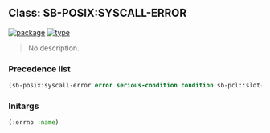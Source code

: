 ## Class: SB-POSIX:SYSCALL-ERROR
[![package](https://img.shields.io/badge/Package-SB--POSIX-5f9ea0.svg?style=social&colorA=999999)](../) [![type](https://img.shields.io/badge/Type-Class-5f9ea0.svg?style=social&colorA=999999)](../#class) 

> No description.

### Precedence list
```cl
(sb-posix:syscall-error error serious-condition condition sb-pcl::slot-object t)
```
### Initargs
```cl
(:errno :name)
```
